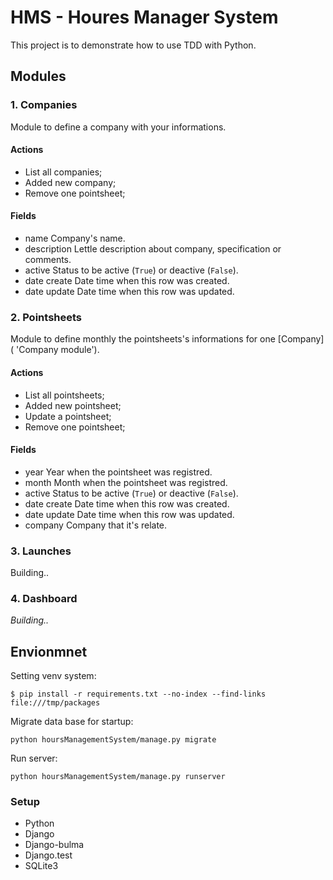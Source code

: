 # HMS - Houres Manager System

This project is to demonstrate how to use TDD with Python.

## Modules

### 1. Companies

Module to define a company with your informations.

#### Actions

* List all companies;
* Added new company;
* Remove one pointsheet;

#### Fields

- name
    Company's name.
- description
    Lettle description about company, specification or comments.
- active
    Status to be active (`True`) or deactive (`False`).
- date create
    Date time when this row was created.
- date update
    Date time when this row was updated.

### 2. Pointsheets

Module to define monthly the pointsheets's informations for one [Company]( 'Company module').

#### Actions

* List all pointsheets;
* Added new pointsheet;
* Update a pointsheet;
* Remove one pointsheet;

#### Fields

- year
    Year when the pointsheet was registred.
- month
    Month when the pointsheet was registred.
- active
    Status to be active (`True`) or deactive (`False`).
- date create
    Date time when this row was created.
- date update
    Date time when this row was updated.
- company
    Company that it's relate.

### 3. Launches

Building..

### 4. Dashboard

_Building.._

## Envionmnet

Setting venv system:
    
    $ pip install -r requirements.txt --no-index --find-links file:///tmp/packages

Migrate data base for startup:
    
    python hoursManagementSystem/manage.py migrate

Run server:
    
    python hoursManagementSystem/manage.py runserver

### Setup

- Python
- Django
- Django-bulma
- Django.test
- SQLite3

